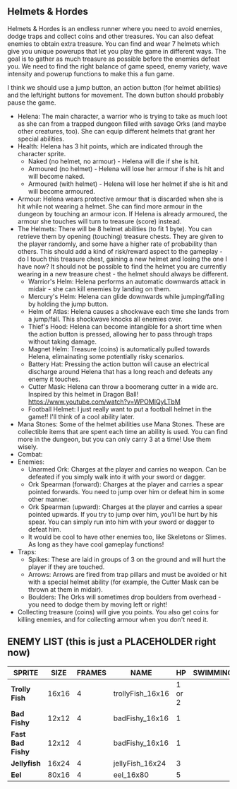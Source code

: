 ## Helmets & Hordes

Helmets & Hordes is an endless runner where you need to avoid enemies, dodge traps and collect coins and other treasures. You can also defeat enemies to obtain extra treasure. You can find and wear 7 helmets which give you unique powerups that let you play the game in different ways. The goal is to gather as much treasure as possible before the enemies defeat you. We need to find the right balance of game speed, enemy variety, wave intensity and powerup functions to make this a fun game.

I think we should use a jump button, an action button (for helmet abilities) and the left/right buttons for movement. The down button should probably pause the game.

* Helena: The main character, a warrior who is trying to take as much loot as she can from a trapped dungeon filled with savage Orks (and maybe other creatures, too). She can equip different helmets that grant her special abilities.
* Health: Helena has 3 hit points, which are indicated through the character sprite.
  * Naked (no helmet, no armour) - Helena will die if she is hit.
  * Armoured (no helmet) - Helena will lose her armour if she is hit and will become naked.
  * Armoured (with helmet) - Helena will lose her helmet if she is hit and will become armoured.
* Armour: Helena wears protective armour that is discarded when she is hit while not wearing a helmet. She can find more armour in the dungeon by touching an armour icon. If Helena is already armoured, the armour she touches will turn to treasure (score) instead.
* The Helmets: There will be 8 helmet abilities (to fit 1 byte). You can retrieve them by opening (touching) treasure chests. They are given to the player randomly, and some have a higher rate of probability than others. This should add a kind of risk/reward aspect to the gameplay - do I touch this treasure chest, gaining a new helmet and losing the one I have now? It should not be possible to find the helmet you are currently wearing in a new treasure chest - the helmet should always be different.
  * Warrior's Helm: Helena performs an automatic downwards attack in midair - she can kill enemies by landing on them.
  * Mercury's Helm: Helena can glide downwards while jumping/falling by holding the jump button.
  * Helm of Atlas: Helena causes a shockwave each time she lands from a jump/fall. This shockwave knocks all enemies over.
  * Thief's Hood: Helena can become intangible for a short time when the action button is pressed, allowing her to pass through traps without taking damage.
  * Magnet Helm: Treasure (coins) is automatically pulled towards Helena, elimainating some potentially risky scenarios.
  * Battery Hat: Pressing the action button will cause an electrical discharge around Helena that has a long reach and defeats any enemy it touches.
  * Cutter Mask: Helena can throw a boomerang cutter in a wide arc. Inspired by this helmet in Dragon Ball! https://www.youtube.com/watch?v=WPOMIQyLTbM
  * Football Helmet: I just really want to put a football helmet in the game!! I'll think of a cool ability later.
* Mana Stones: Some of the helmet abilities use Mana Stones. These are collectible items that are spent each time an ability is used. You can find more in the dungeon, but you can only carry 3 at a time! Use them wisely.
* Combat:
* Enemies:
  * Unarmed Ork: Charges at the player and carries no weapon. Can be defeated if you simply walk into it with your sword or dagger.
  * Ork Spearman (forward): Charges at the player and carries a spear pointed forwards. You need to jump over him or defeat him in some other manner.
  * Ork Spearman (upward): Charges at the player and carries a spear pointed upwards. If you try to jump over him, you'll be hurt by his spear. You can simply run into him with your sword or dagger to defeat him.
  * It would be cool to have other enemies too, like Skeletons or Slimes. As long as they have cool gameplay functions!
* Traps:
  * Spikes: These are laid in groups of 3 on the ground and will hurt the player if they are touched.
  * Arrows: Arrows are fired from trap pillars and must be avoided or hit with a special helmet ability (for example, the Cutter Mask can be thrown at them in midair).
  * Boulders: The Orks will sometimes drop boulders from overhead - you need to dodge them by moving left or right!
* Collecting treasure (coins) will give you points. You also get coins for killing enemies, and for collecting armour when you don't need it.


## ENEMY LIST (this is just a PLACEHOLDER right now)
| **SPRITE** | **SIZE** | **FRAMES** | **NAME** | **HP** | **SWIMMING** |
| ---        | ---      | ---        | ---      | ---    | ---          |
| **Trolly Fish** | 16x16 | 4 | trollyFish_16x16 | 1 or 2| 
| **Bad Fishy** | 12x12 | 4 | badFishy_16x16 | 1 |
| **Fast Bad Fishy** | 12x12 | 4 | badFishy_16x16 | 1 |
| **Jellyfish** | 16x24 | 4 | jellyFish_16x24 | 3 |
| **Eel** | 80x16 | 4 | eel_16x80 | 5 |

